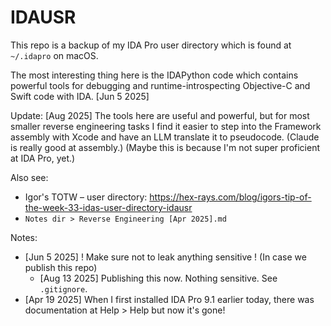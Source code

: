 # IDAUSR

This repo is a backup of my IDA Pro user directory which is found at `~/.idapro` on macOS.

The most interesting thing here is the IDAPython code which contains powerful tools for debugging and runtime-introspecting Objective-C and Swift code with IDA. [Jun 5 2025]
    
Update: [Aug 2025] The tools here are useful and powerful, but for most smaller reverse engineering tasks I find it easier to step into the Framework assembly with Xcode and have an LLM translate it to pseudocode. (Claude is really good at assembly.) (Maybe this is because I'm not super proficient at IDA Pro, yet.)

Also see:
- Igor's TOTW – user directory: https://hex-rays.com/blog/igors-tip-of-the-week-33-idas-user-directory-idausr
- `Notes dir > Reverse Engineering [Apr 2025].md`

Notes:
- [Jun 5 2025] ! Make sure not to leak anything sensitive ! (In case we publish this repo)
    - [Aug 13 2025] Publishing this now. Nothing sensitive. See `.gitignore`.
- [Apr 19 2025] When I first installed IDA Pro 9.1 earlier today, there was documentation at Help > Help but now it's gone!